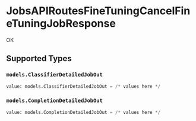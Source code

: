 # JobsAPIRoutesFineTuningCancelFineTuningJobResponse

OK


## Supported Types

### `models.ClassifierDetailedJobOut`

```python
value: models.ClassifierDetailedJobOut = /* values here */
```

### `models.CompletionDetailedJobOut`

```python
value: models.CompletionDetailedJobOut = /* values here */
```

